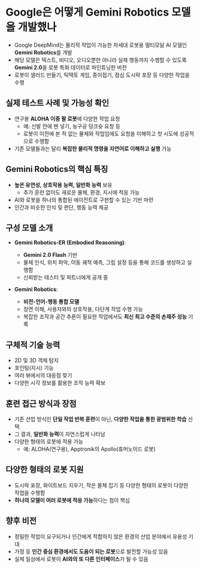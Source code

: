 # Google은 어떻게 Gemini Robotics 모델을 개발했나


* Google DeepMind는 물리적 작업이 가능한 차세대 로봇용 멀티모달 AI 모델인 **Gemini Robotics**를 개발
* 해당 모델은 텍스트, 비디오, 오디오뿐만 아니라 실제 행동까지 수행할 수 있도록 **Gemini 2.0**을 로봇 특화 데이터로 파인튜닝한 버전
* 로봇이 샐러드 만들기, 틱택토 게임, 종이접기, 점심 도시락 포장 등 다양한 작업을 수행

실제 테스트 사례 및 가능성 확인
------------------

* 연구용 **ALOHA 이중 팔 로봇**에 다양한 작업 요청
  + 예: 신발 안에 펜 넣기, 농구공 덩크슛 요청 등
  + 로봇이 이전에 본 적 없는 물체와 작업임에도 요청을 이해하고 첫 시도에 성공적으로 수행함
* 기존 모델들과는 달리 **복잡한 물리적 명령을 자연어로 이해하고 실행** 가능

Gemini Robotics의 핵심 특징
----------------------

* **높은 유연성, 상호작용 능력, 일반화 능력** 보유
  + 추가 훈련 없이도 새로운 물체, 환경, 지시에 적응 가능
* AI와 로봇을 하나의 통합된 에이전트로 구현할 수 있는 기반 마련
* 인간과 비슷한 인식 및 판단, 행동 능력 제공

구성 모델 소개
--------

* **Gemini Robotics-ER (Embodied Reasoning)**:

  + **Gemini 2.0 Flash** 기반
  + 물체 인식, 위치 파악, 이동 궤적 예측, 그립 설정 등을 통해 코드를 생성하고 실행함
  + 신뢰받는 테스터 및 파트너에게 공개 중
* **Gemini Robotics**:

  + **비전-언어-행동 통합 모델**
  + 장면 이해, 사용자와의 상호작용, 다단계 작업 수행 가능
  + 복잡한 조작과 공간 추론이 필요한 작업에서도 **최신 최고 수준의 손재주 성능** 기록

구체적 기술 능력
---------

* 2D 및 3D 객체 탐지
* 포인팅(지시) 기능
* 여러 뷰에서의 대응점 찾기
* 다양한 시각 정보를 활용한 조작 능력 확보

훈련 접근 방식과 장점
------------

* 기존 산업 방식인 **단일 작업 반복 훈련**이 아닌, **다양한 작업을 통한 광범위한 학습** 선택
* 그 결과, **일반화 능력**이 자연스럽게 나타남
* 다양한 형태의 로봇에 적용 가능
  + 예: ALOHA(연구용), Apptronik의 Apollo(휴머노이드 로봇)

다양한 형태의 로봇 지원
-------------

* 도시락 포장, 화이트보드 지우기, 작은 물체 집기 등 다양한 형태의 로봇이 다양한 작업을 수행함
* **하나의 모델이 여러 로봇에 적응 가능**하다는 점이 핵심

향후 비전
-----

* 정밀한 작업이 요구되거나 인간에게 적합하지 않은 환경의 산업 분야에서 유용성 기대
* 가정 등 **인간 중심 환경에서도 도움이 되는 로봇**으로 발전할 가능성 있음
* 실제 일상에서 로봇이 **AI와의 또 다른 인터페이스**가 될 수 있음
